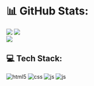 # 📊 GitHub Stats:
![](https://github-readme-stats.vercel.app/api?username=lcruzz&theme=nightowl&hide_border=true&include_all_commits=false&count_private=false)
![](https://github-readme-streak-stats.herokuapp.com/?user=lcruzz&theme=nightowl&hide_border=true)<br/>
![](https://github-readme-stats.vercel.app/api/top-langs/?username=lcruzz&theme=nightowl&hide_border=true&include_all_commits=false&count_private=false&layout=compact)


## 💻 Tech Stack:
<div style="display: inline_block">
  <img align="center" alt="html5" src="https://img.shields.io/badge/html5-%23E34F26.svg?style=flat&logo=html5&logoColor=white" />
  <img align="center" alt="css" src="https://img.shields.io/badge/css3-%231572B6.svg?style=flat&logo=css3&logoColor=white" />
  <img align="center" alt="js" src="https://img.shields.io/badge/javascript-%23323330.svg?style=flat&logo=javascript&logoColor=%23F7DF1E" />
  <img align="center" alt="js" src="https://img.shields.io/badge/python-3670A0?style=flat&logo=python&logoColor=ffdd54" />
</div><br/>
